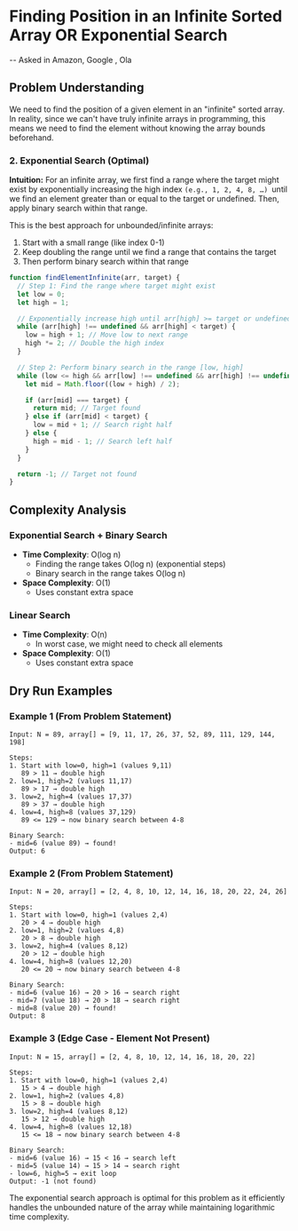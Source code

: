 # Finding Position in an Infinite Sorted Array OR Exponential Search

-- Asked in Amazon, Google , Ola

## Problem Understanding

We need to find the position of a given element in an "infinite" sorted array. In reality, since we can't have truly infinite arrays in programming, this means we need to find the element without knowing the array bounds beforehand.

### 2. Exponential Search (Optimal)

**Intuition:** For an infinite array, we first find a range where the target might exist by exponentially increasing the high index `(e.g., 1, 2, 4, 8, …) `until we find an element greater than or equal to the target or undefined.
Then, apply binary search within that range.

This is the best approach for unbounded/infinite arrays:

1. Start with a small range (like index 0-1)
2. Keep doubling the range until we find a range that contains the target
3. Then perform binary search within that range

```javascript
function findElementInfinite(arr, target) {
  // Step 1: Find the range where target might exist
  let low = 0;
  let high = 1;

  // Exponentially increase high until arr[high] >= target or undefined
  while (arr[high] !== undefined && arr[high] < target) {
    low = high + 1; // Move low to next range
    high *= 2; // Double the high index
  }

  // Step 2: Perform binary search in the range [low, high]
  while (low <= high && arr[low] !== undefined && arr[high] !== undefined) {
    let mid = Math.floor((low + high) / 2);

    if (arr[mid] === target) {
      return mid; // Target found
    } else if (arr[mid] < target) {
      low = mid + 1; // Search right half
    } else {
      high = mid - 1; // Search left half
    }
  }

  return -1; // Target not found
}
```

## Complexity Analysis

### Exponential Search + Binary Search

- **Time Complexity**: O(log n)
  - Finding the range takes O(log n) (exponential steps)
  - Binary search in the range takes O(log n)
- **Space Complexity**: O(1)
  - Uses constant extra space

### Linear Search

- **Time Complexity**: O(n)
  - In worst case, we might need to check all elements
- **Space Complexity**: O(1)
  - Uses constant extra space

## Dry Run Examples

### Example 1 (From Problem Statement)

```
Input: N = 89, array[] = [9, 11, 17, 26, 37, 52, 89, 111, 129, 144, 198]

Steps:
1. Start with low=0, high=1 (values 9,11)
   89 > 11 → double high
2. low=1, high=2 (values 11,17)
   89 > 17 → double high
3. low=2, high=4 (values 17,37)
   89 > 37 → double high
4. low=4, high=8 (values 37,129)
   89 <= 129 → now binary search between 4-8

Binary Search:
- mid=6 (value 89) → found!
Output: 6
```

### Example 2 (From Problem Statement)

```
Input: N = 20, array[] = [2, 4, 8, 10, 12, 14, 16, 18, 20, 22, 24, 26]

Steps:
1. Start with low=0, high=1 (values 2,4)
   20 > 4 → double high
2. low=1, high=2 (values 4,8)
   20 > 8 → double high
3. low=2, high=4 (values 8,12)
   20 > 12 → double high
4. low=4, high=8 (values 12,20)
   20 <= 20 → now binary search between 4-8

Binary Search:
- mid=6 (value 16) → 20 > 16 → search right
- mid=7 (value 18) → 20 > 18 → search right
- mid=8 (value 20) → found!
Output: 8
```

### Example 3 (Edge Case - Element Not Present)

```
Input: N = 15, array[] = [2, 4, 8, 10, 12, 14, 16, 18, 20, 22]

Steps:
1. Start with low=0, high=1 (values 2,4)
   15 > 4 → double high
2. low=1, high=2 (values 4,8)
   15 > 8 → double high
3. low=2, high=4 (values 8,12)
   15 > 12 → double high
4. low=4, high=8 (values 12,18)
   15 <= 18 → now binary search between 4-8

Binary Search:
- mid=6 (value 16) → 15 < 16 → search left
- mid=5 (value 14) → 15 > 14 → search right
- low=6, high=5 → exit loop
Output: -1 (not found)
```

The exponential search approach is optimal for this problem as it efficiently handles the unbounded nature of the array while maintaining logarithmic time complexity.
